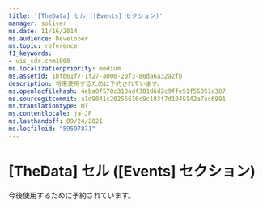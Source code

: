 ```yaml
---
title: '[TheData] セル ([Events] セクション)'
manager: soliver
ms.date: 11/16/2014
ms.audience: Developer
ms.topic: reference
f1_keywords:
- vis_sdr.chm1000
ms.localizationpriority: medium
ms.assetid: 1bfb61f7-1f27-a000-20f3-80da6a32a2fb
description: 将来使用するために予約されています。
ms.openlocfilehash: 4eba0f578c318adf381d6d2c9ffe91f55051d387
ms.sourcegitcommit: a1d9041c20256616c9c183f7d1049142a7ac6991
ms.translationtype: MT
ms.contentlocale: ja-JP
ms.lasthandoff: 09/24/2021
ms.locfileid: "59597871"
---
```

# <a name="thedata-cell-events-section"></a>[TheData] セル ([Events] セクション)

今後使用するために予約されています。
  

